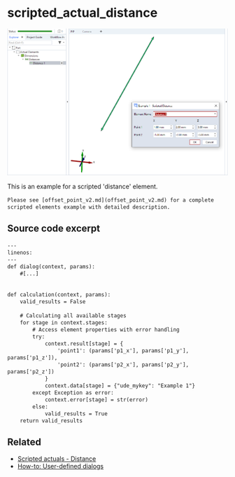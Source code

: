 # scripted_actual_distance

![Scripted distance element example](scripted_actual_distance.png)

This is an example for a scripted 'distance' element.

```{note}
Please see [offset_point_v2.md](offset_point_v2.md) for a complete scripted elements example with detailed description.
```


## Source code excerpt

```{code-block} python
---
linenos:
---
def dialog(context, params):
    #[...]


def calculation(context, params):
    valid_results = False

    # Calculating all available stages
    for stage in context.stages:
        # Access element properties with error handling
        try:
            context.result[stage] = {
                'point1': (params['p1_x'], params['p1_y'], params['p1_z']),
                'point2': (params['p2_x'], params['p2_y'], params['p2_z'])
            }
            context.data[stage] = {"ude_mykey": "Example 1"}
        except Exception as error:
            context.error[stage] = str(error)
        else:
            valid_results = True
    return valid_results
```

## Related

* [Scripted actuals - Distance](../../python_api/scripted_elements_api.md#distance)
* [How-to: User-defined dialogs](../../howtos/python_api_introduction/user_defined_dialogs.md)